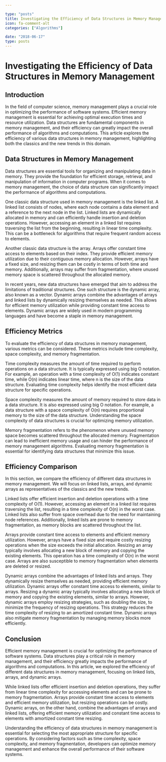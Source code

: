 ```yaml
---

type: "posts"
title: Investigating the Efficiency of Data Structures in Memory Management
icon: fa-comment-alt
categories: ["Algorithms"]

date: "2018-06-17"
type: posts
---
```





# Investigating the Efficiency of Data Structures in Memory Management

## Introduction

In the field of computer science, memory management plays a crucial role in optimizing the performance of software systems. Efficient memory management is essential for achieving optimal execution times and resource utilization. Data structures are fundamental components in memory management, and their efficiency can greatly impact the overall performance of algorithms and computations. This article explores the efficiency of various data structures in memory management, highlighting both the classics and the new trends in this domain.

## Data Structures in Memory Management

Data structures are essential tools for organizing and manipulating data in memory. They provide the foundation for efficient storage, retrieval, and manipulation of information in computer programs. When it comes to memory management, the choice of data structure can significantly impact the performance of algorithms and computations.

One classic data structure used in memory management is the linked list. A linked list consists of nodes, where each node contains a data element and a reference to the next node in the list. Linked lists are dynamically allocated in memory and can efficiently handle insertion and deletion operations. However, accessing an element in a linked list requires traversing the list from the beginning, resulting in linear time complexity. This can be a bottleneck for algorithms that require frequent random access to elements.

Another classic data structure is the array. Arrays offer constant time access to elements based on their index. They provide efficient memory utilization due to their contiguous memory allocation. However, arrays have a fixed size, and resizing them can be costly in terms of both time and memory. Additionally, arrays may suffer from fragmentation, where unused memory space is scattered throughout the allocated memory.

In recent years, new data structures have emerged that aim to address the limitations of traditional structures. One such structure is the dynamic array, also known as a vector. Dynamic arrays combine the advantages of arrays and linked lists by dynamically resizing themselves as needed. This allows for efficient memory utilization while providing constant time access to elements. Dynamic arrays are widely used in modern programming languages and have become a staple in memory management.

## Efficiency Metrics

To evaluate the efficiency of data structures in memory management, various metrics can be considered. These metrics include time complexity, space complexity, and memory fragmentation.

Time complexity measures the amount of time required to perform operations on a data structure. It is typically expressed using big O notation. For example, an operation with a time complexity of O(1) indicates constant time, while O(n) indicates linear time, where n is the size of the data structure. Evaluating time complexity helps identify the most efficient data structure for specific operations.

Space complexity measures the amount of memory required to store data in a data structure. It is also expressed using big O notation. For example, a data structure with a space complexity of O(n) requires proportional memory to the size of the data structure. Understanding the space complexity of data structures is crucial for optimizing memory utilization.

Memory fragmentation refers to the phenomenon where unused memory space becomes scattered throughout the allocated memory. Fragmentation can lead to inefficient memory usage and can hinder the performance of memory management algorithms. Evaluating memory fragmentation is essential for identifying data structures that minimize this issue.

## Efficiency Comparison

In this section, we compare the efficiency of different data structures in memory management. We will focus on linked lists, arrays, and dynamic arrays as representatives of the classics and the new trends.

Linked lists offer efficient insertion and deletion operations with a time complexity of O(1). However, accessing an element in a linked list requires traversing the list, resulting in a time complexity of O(n) in the worst case. Linked lists also suffer from space overhead due to the need for maintaining node references. Additionally, linked lists are prone to memory fragmentation, as memory blocks are scattered throughout the list.

Arrays provide constant time access to elements and efficient memory utilization. However, arrays have a fixed size and require costly resizing operations when the size exceeds the initial allocation. Resizing an array typically involves allocating a new block of memory and copying the existing elements. This operation has a time complexity of O(n) in the worst case. Arrays are also susceptible to memory fragmentation when elements are deleted or resized.

Dynamic arrays combine the advantages of linked lists and arrays. They dynamically resize themselves as needed, providing efficient memory utilization. Dynamic arrays offer constant time access to elements, similar to arrays. Resizing a dynamic array typically involves allocating a new block of memory and copying the existing elements, similar to arrays. However, dynamic arrays employ resizing strategies, such as doubling the size, to minimize the frequency of resizing operations. This strategy reduces the time complexity of resizing to an amortized constant time. Dynamic arrays also mitigate memory fragmentation by managing memory blocks more efficiently.

## Conclusion

Efficient memory management is crucial for optimizing the performance of software systems. Data structures play a critical role in memory management, and their efficiency greatly impacts the performance of algorithms and computations. In this article, we explored the efficiency of different data structures in memory management, focusing on linked lists, arrays, and dynamic arrays.

While linked lists offer efficient insertion and deletion operations, they suffer from linear time complexity for accessing elements and can be prone to memory fragmentation. Arrays provide constant time access to elements and efficient memory utilization, but resizing operations can be costly. Dynamic arrays, on the other hand, combine the advantages of arrays and linked lists, offering efficient memory utilization and constant time access to elements with amortized constant time resizing.

Understanding the efficiency of data structures in memory management is essential for selecting the most appropriate structure for specific operations. By considering factors such as time complexity, space complexity, and memory fragmentation, developers can optimize memory management and enhance the overall performance of their software systems.